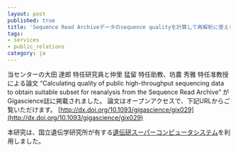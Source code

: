 ```yaml
---
layout: post
published: true
title: 'Sequence Read Archiveデータのsequence qualityを計算して再解析に使えるデータを得るための指標にするという論文が Gigascience 誌に掲載されました'
tags:
- services
- public_relations
category: ja
---
```

当センターの大田 達郎 特任研究員と仲里 猛留 特任助教、坊農 秀雅 特任准教授による論文 “Calculating quality of public high-throughput sequencing data to obtain suitable subset for reanalysis from the Sequence Read Archive” がGigascience誌に掲載されました。
論文はオープンアクセスで、下記URLからご覧いただけます。
[http://dx.doi.org/10.1093/gigascience/gix029](http://dx.doi.org/10.1093/gigascience/gix029)
 
本研究は、国立遺伝学研究所が有する[遺伝研スーパーコンピュータシステム](https://sc.ddbj.nig.ac.jp/)を利用しました。